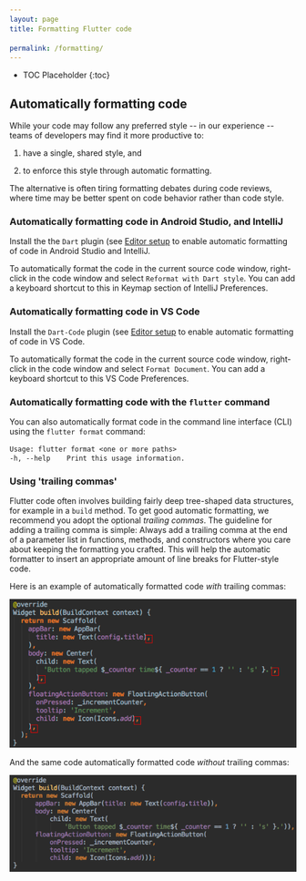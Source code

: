 ```yaml
---
layout: page
title: Formatting Flutter code

permalink: /formatting/
---
```


* TOC Placeholder
{:toc}

## Automatically formatting code

While your code may follow any preferred style -- in our experience -- teams of
developers may find it more productive to:

1. have a single, shared style, and

1. to enforce this style through automatic formatting.

The alternative is often tiring formatting debates during code reviews, where
time may be better spent on code behavior rather than code style.

### Automatically formatting code in Android Studio, and IntelliJ

Install the the `Dart` plugin (see [Editor setup](/get-started/editor/)
to enable automatic formatting of code in Android Studio and IntelliJ.

To automatically format the code in the current source code window, right-click
in the code window and select `Reformat with Dart style`. You can add a keyboard
shortcut to this in Keymap section of IntelliJ Preferences.

### Automatically formatting code in VS Code

Install the `Dart-Code` plugin (see [Editor setup](/get-started/editor/)
to enable automatic formatting of code in VS Code.

To automatically format the code in the current source code window, right-click
in the code window and select `Format Document`. You can add a keyboard
shortcut to this VS Code Preferences.

### Automatically formatting code with the `flutter` command

You can also automatically format code in the command line interface (CLI) using
the `flutter format` command:

```
Usage: flutter format <one or more paths>
-h, --help    Print this usage information.
```

### Using 'trailing commas'

Flutter code often involves building fairly deep tree-shaped data structures,
for example in a `build` method. To get good automatic formatting, we recommend
you adopt the optional *trailing commas*. The guideline for adding a trailing
comma is simple: Always add a trailing comma at the end of a parameter list in
functions, methods, and constructors where you care about keeping the formatting
you crafted. This will help the automatic formatter to insert an appropriate
amount of line breaks for Flutter-style code.

Here is an example of automatically formatted code *with* trailing commas:

![Automatically formatted code with trailing commas](/images/intellij/trailing-comma-with.png)

And the same code automatically formatted code *without* trailing commas:

![Automatically formatted code without trailing commas](/images/intellij/trailing-comma-without.png)
